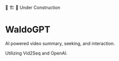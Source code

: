 🚧      🏗️      🚧
Under Construction

# WaldoGPT

AI powered video summary, seeking, and interaction.

Utilizing Vid2Seq and OpenAI.

